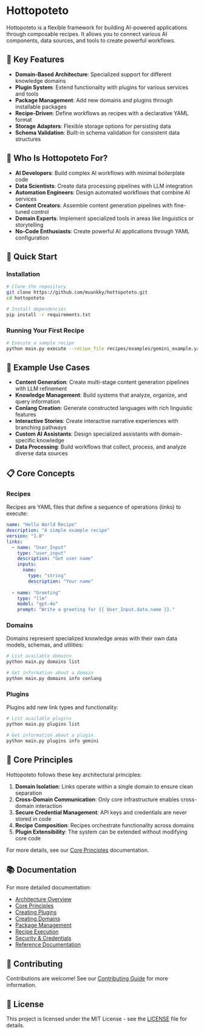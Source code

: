 # Hottopoteto

Hottopoteto is a flexible framework for building AI-powered applications through composable recipes. It allows you to connect various AI components, data sources, and tools to create powerful workflows.

## 🌟 Key Features

- **Domain-Based Architecture**: Specialized support for different knowledge domains
- **Plugin System**: Extend functionality with plugins for various services and tools
- **Package Management**: Add new domains and plugins through installable packages
- **Recipe-Driven**: Define workflows as recipes with a declarative YAML format
- **Storage Adapters**: Flexible storage options for persisting data
- **Schema Validation**: Built-in schema validation for consistent data structures

## 🎯 Who Is Hottopoteto For?

- **AI Developers**: Build complex AI workflows with minimal boilerplate code
- **Data Scientists**: Create data processing pipelines with LLM integration
- **Automation Engineers**: Design automated workflows that combine AI services
- **Content Creators**: Assemble content generation pipelines with fine-tuned control
- **Domain Experts**: Implement specialized tools in areas like linguistics or storytelling
- **No-Code Enthusiasts**: Create powerful AI applications through YAML configuration

## 🚀 Quick Start

### Installation

```bash
# Clone the repository
git clone https://github.com/muunkky/hottopoteto.git
cd hottopoteto

# Install dependencies
pip install -r requirements.txt
```

### Running Your First Recipe

```bash
# Execute a sample recipe
python main.py execute --recipe_file recipes/examples/gemini_example.yaml
```

## 💼 Example Use Cases

- **Content Generation**: Create multi-stage content generation pipelines with LLM refinement
- **Knowledge Management**: Build systems that analyze, organize, and query information
- **Conlang Creation**: Generate constructed languages with rich linguistic features
- **Interactive Stories**: Create interactive narrative experiences with branching pathways
- **Custom AI Assistants**: Design specialized assistants with domain-specific knowledge
- **Data Processing**: Build workflows that collect, process, and analyze diverse data sources

## 📋 Core Concepts

### Recipes

Recipes are YAML files that define a sequence of operations (links) to execute:

```yaml
name: "Hello World Recipe"
description: "A simple example recipe"
version: "1.0"
links:
  - name: "User_Input"
    type: "user_input"
    description: "Get user name"
    inputs:
      name:
        type: "string"
        description: "Your name"
    
  - name: "Greeting"
    type: "llm"
    model: "gpt-4o"
    prompt: "Write a greeting for {{ User_Input.data.name }}."
```

### Domains

Domains represent specialized knowledge areas with their own data models, schemas, and utilities:

```bash
# List available domains
python main.py domains list

# Get information about a domain
python main.py domains info conlang
```

### Plugins

Plugins add new link types and functionality:

```bash
# List available plugins
python main.py plugins list

# Get information about a plugin
python main.py plugins info gemini
```

## 🧠 Core Principles

Hottopoteto follows these key architectural principles:

1. **Domain Isolation**: Links operate within a single domain to ensure clean separation
2. **Cross-Domain Communication**: Only core infrastructure enables cross-domain interaction
3. **Secure Credential Management**: API keys and credentials are never stored in code
4. **Recipe Composition**: Recipes orchestrate functionality across domains
5. **Plugin Extensibility**: The system can be extended without modifying core code

For more details, see our [Core Principles](docs/core/principles.md) documentation.

## 📚 Documentation

For more detailed documentation:

- [Architecture Overview](ARCHITECTURE.md)
- [Core Principles](docs/core/principles.md)
- [Creating Plugins](docs/guides/creating_plugins.md)
- [Creating Domains](docs/DOMAIN_STRUCTURE.md)
- [Package Management](docs/packages.md)
- [Recipe Execution](docs/recipe_execution.md)
- [Security & Credentials](docs/security/credentials.md)
- [Reference Documentation](docs/reference/)

## 🤝 Contributing

Contributions are welcome! See our [Contributing Guide](CONTRIBUTING.md) for more information.

## 📄 License

This project is licensed under the MIT License - see the [LICENSE](LICENSE) file for details.
